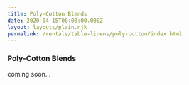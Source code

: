 ```yaml
---
title: Poly-Cotton Blends
date: 2020-04-15T00:00:00.000Z
layout: layouts/plain.njk
permalink: /rentals/table-linens/poly-cotton/index.html
---
```


### Poly-Cotton Blends
<section class="grid-container" markdown="1">

coming soon...

</section>